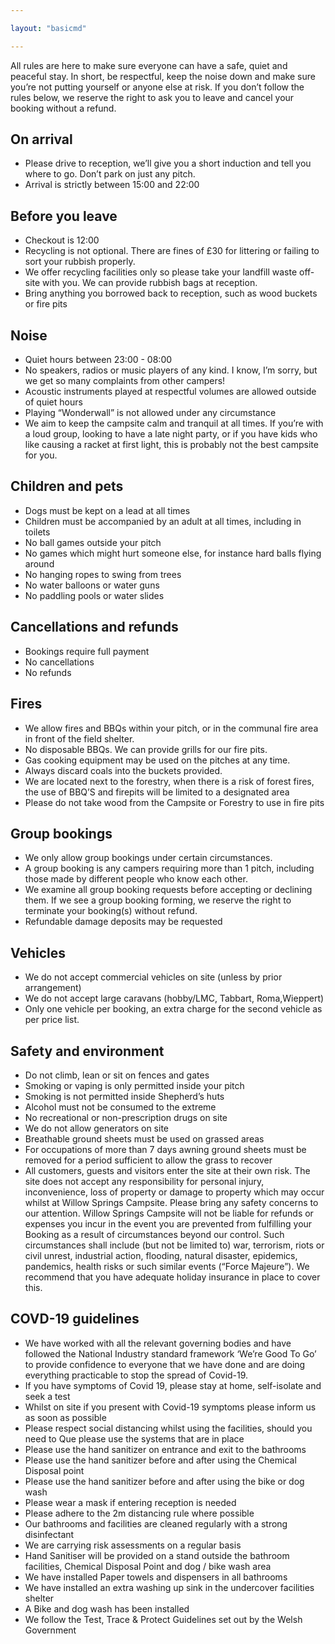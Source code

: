 ```yaml
---

layout: "basicmd"

---
```

All rules are here to make sure everyone can have a safe, quiet and peaceful stay. In short, be respectful, keep the noise down and make sure you’re not putting yourself or anyone else at risk. If you don’t follow the rules below, we reserve the right to ask you to leave and cancel your booking without a refund.  

## On arrival
* Please drive to reception, we’ll give you a short induction and tell you where to go. Don’t park on just any pitch.
* Arrival is strictly between 15:00 and 22:00

## Before you leave
* Checkout is 12:00
* Recycling is not optional. There are fines of £30 for littering or failing to sort your rubbish properly.
* We offer recycling facilities only so please take your landfill waste off-site with you. We can provide rubbish bags at reception.
* Bring anything you borrowed back to reception, such as wood buckets or fire pits

## Noise
* Quiet hours between 23:00 - 08:00
* No speakers, radios or music players of any kind. I know, I’m sorry, but we get so many complaints from other campers!
* Acoustic instruments played at respectful volumes are allowed outside of quiet hours
* Playing “Wonderwall” is not allowed under any circumstance
* We aim to keep the campsite calm and tranquil at all times. If you’re with a loud group, looking to have a late night party, or if you have kids who like causing a racket at first light, this is probably not the best campsite for you.

## Children and pets
* Dogs must be kept on a lead at all times
* Children must be accompanied by an adult at all times, including in toilets
* No ball games outside your pitch
* No games which might hurt someone else, for instance hard balls flying around
* No hanging ropes to swing from trees
* No water balloons or water guns
* No paddling pools or water slides

## Cancellations and refunds
* Bookings require full payment
* No cancellations
* No refunds

## Fires
* We allow fires and BBQs within your pitch, or in the communal fire area in front of the field shelter.
* No disposable BBQs. We can provide grills for our fire pits.
* Gas cooking equipment may be used on the pitches at any time. 
* Always discard coals into the buckets provided. 
* We are located next to the forestry, when there is a risk of forest fires, the use of BBQ’S and firepits will be limited to a designated area
* Please do not take wood from the Campsite or Forestry to use in fire pits

## Group bookings
* We only allow group bookings under certain circumstances.
* A group booking is any campers requiring more than 1 pitch, including those made by different people who know each other.
* We examine all group booking requests before accepting or declining them. If we see a group booking forming, we reserve the right to terminate your booking(s) without refund. 
* Refundable damage deposits may be requested

## Vehicles
* We do not accept commercial vehicles on site (unless by prior arrangement) 
* We do not accept large caravans (hobby/LMC, Tabbart, Roma,Wieppert)
* Only one vehicle per booking, an extra charge for the second vehicle as per price list.

## Safety and environment
* Do not climb, lean or sit on fences and gates
* Smoking or vaping is only permitted inside your pitch
* Smoking is not permitted inside Shepherd’s huts
* Alcohol must not be consumed to the extreme
* No recreational or non-prescription drugs on site
* We do not allow generators on site
* Breathable ground sheets must be used on grassed areas 
* For occupations of more than 7 days awning ground sheets must be removed for a period sufficient to allow the grass to recover
* All customers, guests and visitors enter the site at their own risk. The site does not accept any responsibility for personal injury, inconvenience, loss of property or damage to property which may occur whilst at Willow Springs Campsite. Please bring any safety concerns to our attention. Willow Springs Campsite will not be liable for refunds or expenses you incur in the event you are prevented from fulfilling your Booking as a result of circumstances beyond our control. Such circumstances shall include (but not be limited to) war, terrorism, riots or civil unrest, industrial action, flooding, natural disaster, epidemics, pandemics, health risks or such similar events (“Force Majeure”). We recommend that you have adequate holiday insurance in place to cover this.

## COVD-19 guidelines
* We have worked with all the relevant governing bodies and have followed the National Industry standard framework ‘We’re Good To Go’ to provide confidence to everyone that we have done and are doing everything practicable to stop the spread of Covid-19.
* If you have symptoms of Covid 19, please stay at home, self-isolate and seek a test
* Whilst on site if you present with Covid-19 symptoms please inform us as soon as possible
* Please respect social distancing whilst using the facilities, should you need to Que please use the systems that are in place
* Please use the hand sanitizer on entrance and exit to the bathrooms
* Please use the hand sanitizer before and after using the Chemical Disposal point
* Please use the hand sanitizer before and after using the bike or dog wash
* Please wear a mask if entering reception is needed
* Please adhere to the 2m distancing rule where possible
* Our bathrooms and facilities are cleaned regularly with a strong disinfectant
* We are carrying risk assessments on a regular basis
* Hand Sanitiser will be provided on a stand outside the bathroom facilities, Chemical Disposal Point and dog / bike wash area
* We have installed Paper towels and dispensers in all bathrooms
* We have installed an extra washing up sink in the undercover facilities shelter
* A Bike and dog wash has been installed
* We follow the Test, Trace & Protect Guidelines set out by the Welsh Government
